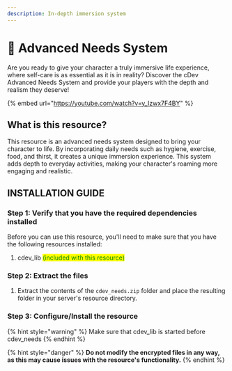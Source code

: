 ```yaml
---
description: In-depth immersion system
---
```


# 👩 Advanced Needs System

Are you ready to give your character a truly immersive life experience, where self-care is as essential as it is in reality? Discover the cDev Advanced Needs System and provide your players with the depth and realism they deserve!

{% embed url="https://youtube.com/watch?v=y_Izwx7F4BY" %}

## What is this resource?

This resource is an advanced needs system designed to bring your character to life. By incorporating daily needs such as hygiene, exercise, food, and thirst, it creates a unique immersion experience. This system adds depth to everyday activities, making your character's roaming more engaging and realistic.

## INSTALLATION GUIDE

### Step 1: Verify that you have the required dependencies installed

Before you can use this resource, you'll need to make sure that you have the following resources installed:

1. cdev\_lib <mark style="color:green;">(included with this resource)</mark>

### Step 2: Extract the files

1. Extract the contents of the `cdev_needs.zip` folder and place the resulting folder in your server's resource directory.

### Step 3: Configure/Install the resource

{% hint style="warning" %}
Make sure that cdev\_lib is started before cdev\_needs
{% endhint %}

{% hint style="danger" %}
**Do not modify the encrypted files in any way, as this may cause issues with the resource's functionality.**
{% endhint %}
